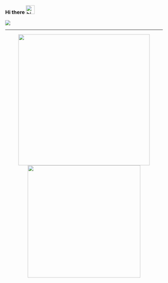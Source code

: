 ### Hi there <img src="https://user-images.githubusercontent.com/1303154/88677602-1635ba80-d120-11ea-84d8-d263ba5fc3c0.gif" width="28px" height="28px" alt="hi">

![](https://nextjs-view-counter-hephaest.vercel.app/api/counter)

---

<p align="center">
  <img width="420px" src="https://github-readme-stats-hephaest.vercel.app/api?username=Hephaest&hide=issues&count_private=true&hide_border=true&show_icons=true&bg_color=0000&title_color=1d87da&icon_color=539bf5&text_color=539bf5">
  <img width="360px" src="https://github-readme-stats-hephaest.vercel.app/api/top-langs/?username=Hephaest&layout=compact&hide_border=true&langs_count=10&hide=jupyter%20notebook,html,css,digital%20command%20language,shell,c,matlab,erlang,python,java&hide_border=true&count_private=true&exclude_repo=skshapelet&bg_color=0000&title_color=1d87da&icon_color=539bf5&text_color=539bf5">
</p>
